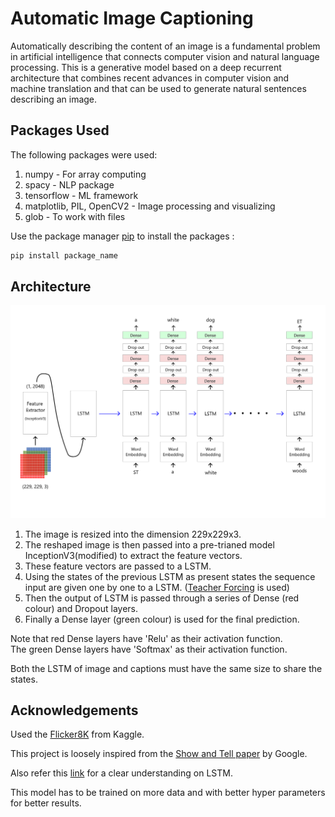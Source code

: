 # Automatic Image Captioning

Automatically describing the content of an image is a fundamental problem in artificial intelligence that connects computer vision and natural language processing. This is a generative model based on a deep recurrent architecture that combines recent advances in computer vision and machine translation and that can be used to generate natural sentences describing an image.

## Packages Used

The following packages were used:

1. numpy - For array computing
2. spacy - NLP package
3. tensorflow - ML framework
4. matplotlib, PIL, OpenCV2 - Image processing and visualizing
5. glob - To work with files

Use the package manager [pip](https://pypi.org/) to install the packages :

```bash
pip install package_name
```
## Architecture

![Architecture](https://github.com/siddarth-c/MachineLearning/blob/master/RNN/Image%20Captioning/Architecture.png "Title")

1. The image is resized into the dimension 229x229x3.
2. The reshaped image is then passed into a pre-trianed model InceptionV3(modified) to extract the feature vectors.
3. These feature vectors are passed to a LSTM.
4. Using the states of the previous LSTM as present states the sequence input are given one by one to a LSTM. ([Teacher Forcing](https://machinelearningmastery.com/teacher-forcing-for-recurrent-neural-networks/) is used)
5. Then the output of LSTM is passed through a series of Dense (red colour) and Dropout layers.
6. Finally a Dense layer (green colour) is used for the final prediction. <br>

Note that red Dense layers have 'Relu' as their activation function.<br>
The green Dense layers have 'Softmax' as their activation function.

Both the LSTM of image and captions must have the same size to share the states.

## Acknowledgements

Used the [Flicker8K](https://www.kaggle.com/shadabhussain/flickr8k) from Kaggle.

This project is loosely inspired from the [Show and Tell paper](https://arxiv.org/abs/1411.4555) by Google. 

Also refer this [link](http://colah.github.io/posts/2015-08-Understanding-LSTMs/) for a clear understanding on LSTM. 

This model has to be trained on more data and with better hyper parameters for better results. 
